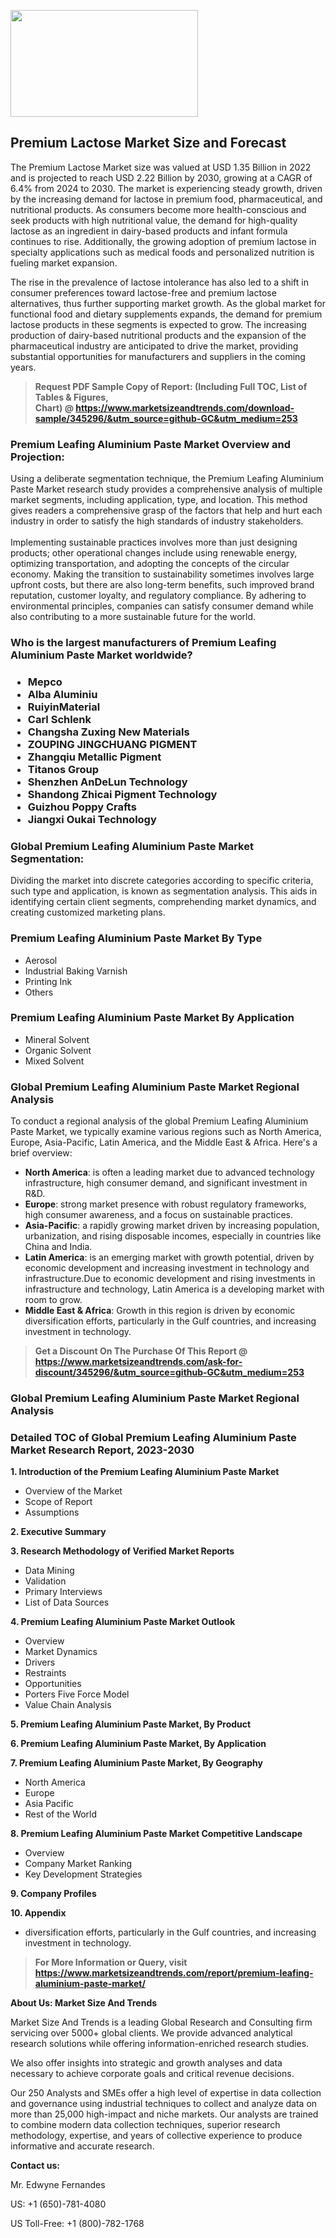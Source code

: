 <p><img class="alignnone size-medium wp-image-20088" src="https://ffe5etoiles.com/wp-content/uploads/2024/12/MST1-300x171.png" alt="" width="300" height="171" /></p><h2>Premium Lactose Market Size and Forecast</h2><p>The Premium Lactose Market size was valued at USD 1.35 Billion in 2022 and is projected to reach USD 2.22 Billion by 2030, growing at a CAGR of 6.4% from 2024 to 2030. The market is experiencing steady growth, driven by the increasing demand for lactose in premium food, pharmaceutical, and nutritional products. As consumers become more health-conscious and seek products with high nutritional value, the demand for high-quality lactose as an ingredient in dairy-based products and infant formula continues to rise. Additionally, the growing adoption of premium lactose in specialty applications such as medical foods and personalized nutrition is fueling market expansion.</p><p>The rise in the prevalence of lactose intolerance has also led to a shift in consumer preferences toward lactose-free and premium lactose alternatives, thus further supporting market growth. As the global market for functional food and dietary supplements expands, the demand for premium lactose products in these segments is expected to grow. The increasing production of dairy-based nutritional products and the expansion of the pharmaceutical industry are anticipated to drive the market, providing substantial opportunities for manufacturers and suppliers in the coming years.</p></p><blockquote id="" class=""><strong>Request PDF Sample Copy of Report: (Including Full TOC, List of Tables &amp; Figures, Chart)&nbsp;@&nbsp;<strong><a href="https://www.marketsizeandtrends.com/download-sample/345296/&utm_source=github-GC&utm_medium=253" target="_blank">https://www.marketsizeandtrends.com/download-sample/345296/&utm_source=github-GC&utm_medium=253</a></strong></strong></blockquote><h3 id="" class="">Premium Leafing Aluminium Paste Market&nbsp;Overview and Projection:</h3><p id="" class="">Using a deliberate segmentation technique, the Premium Leafing Aluminium Paste Market research study provides a comprehensive analysis of multiple market segments, including application, type, and location. This method gives readers a comprehensive grasp of the factors that help and hurt each industry in order to satisfy the high standards of industry stakeholders. <br /> <br />Implementing sustainable practices involves more than just designing products; other operational changes include using renewable energy, optimizing transportation, and adopting the concepts of the circular economy. Making the transition to sustainability sometimes involves large upfront costs, but there are also long-term benefits, such improved brand reputation, customer loyalty, and regulatory compliance. By adhering to environmental principles, companies can satisfy consumer demand while also contributing to a more sustainable future for the world.</p><h3 id="" class="">Who is the largest manufacturers of&nbsp;Premium Leafing Aluminium Paste Market worldwide?</h3><h3 class=""><p><ul><li>Mepco </li><li> Alba Aluminiu </li><li> RuiyinMaterial </li><li> Carl Schlenk </li><li> Changsha Zuxing New Materials </li><li> ZOUPING JINGCHUANG PIGMENT </li><li> Zhangqiu Metallic Pigment </li><li> Titanos Group </li><li> Shenzhen AnDeLun Technology </li><li> Shandong Zhicai Pigment Technology </li><li> Guizhou Poppy Crafts </li><li> Jiangxi Oukai Technology</li></ul></p></h3><h3 id="" class="">Global&nbsp;Premium Leafing Aluminium Paste Market Segmentation:</h3><p id="" class="">Dividing the market into discrete categories according to specific criteria, such type and application, is known as segmentation analysis. This aids in identifying certain client segments, comprehending market dynamics, and creating customized marketing plans.</p><h3 id="" class="">Premium Leafing Aluminium Paste Market&nbsp;By Type</h3><p><p><ul><li>Aerosol</li><li> Industrial Baking Varnish</li><li> Printing Ink</li><li> Others</p></li></ul></p></p><h3 id="" class="">Premium Leafing Aluminium Paste Market&nbsp;By Application</h3><p class=""><p><ul><li>Mineral Solvent</li><li> Organic Solvent</li><li> Mixed Solvent</li></ul></p></p><h3 id="" class="">Global Premium Leafing Aluminium Paste Market Regional Analysis</h3><p id="" class="">To conduct a regional analysis of the global Premium Leafing Aluminium Paste Market, we typically examine various regions such as North America, Europe, Asia-Pacific, Latin America, and the Middle East &amp; Africa. Here's a brief overview:</p><ul><li><strong>North America</strong>: is often a leading market due to advanced technology infrastructure, high consumer demand, and significant investment in R&amp;D.</li><li><strong>Europe</strong>: strong market presence with robust regulatory frameworks, high consumer awareness, and a focus on sustainable practices.</li><li><strong>Asia-Pacific</strong>: a rapidly growing market driven by increasing population, urbanization, and rising disposable incomes, especially in countries like China and India.</li><li><strong>Latin America</strong>: is an emerging market with growth potential, driven by economic development and increasing investment in technology and infrastructure.Due to economic development and rising investments in infrastructure and technology, Latin America is a developing market with room to grow.</li><li><strong>Middle East &amp; Africa</strong>: Growth in this region is driven by economic diversification efforts, particularly in the Gulf countries, and increasing investment in technology.</li></ul><blockquote id="" class=""><strong>Get a Discount On The Purchase Of This Report @ <strong><a href="https://www.marketsizeandtrends.com/ask-for-discount/345296/&utm_source=github-GC&utm_medium=253" target="_blank">https://www.marketsizeandtrends.com/ask-for-discount/345296/&utm_source=github-GC&utm_medium=253</a></strong></strong></blockquote><h3 id="" class="">Global Premium Leafing Aluminium Paste Market Regional Analysis</h3><h3 id="" class="">Detailed TOC of Global Premium Leafing Aluminium Paste Market Research Report, 2023-2030</h3><p id="" class=""><strong>1. Introduction of the Premium Leafing Aluminium Paste Market</strong></p><ul><li>Overview of the Market</li><li>Scope of Report</li><li>Assumptions</li></ul><p id="" class=""><strong>2. Executive Summary</strong></p><p id="" class=""><strong>3. Research Methodology of Verified Market Reports</strong></p><ul><li>Data Mining</li><li>Validation</li><li>Primary Interviews</li><li>List of Data Sources</li></ul><p id="" class=""><strong>4. Premium Leafing Aluminium Paste Market Outlook</strong></p><ul><li>Overview</li><li>Market Dynamics</li><li>Drivers</li><li>Restraints</li><li>Opportunities</li><li>Porters Five Force Model</li><li>Value Chain Analysis</li></ul><p id="" class=""><strong>5. Premium Leafing Aluminium Paste Market, By Product</strong></p><p id="" class=""><strong>6. Premium Leafing Aluminium Paste Market, By Application</strong></p><p id="" class=""><strong>7. Premium Leafing Aluminium Paste Market, By Geography</strong></p><ul><li>North America</li><li>Europe</li><li>Asia Pacific</li><li>Rest of the World</li></ul><p id="" class=""><strong>8. Premium Leafing Aluminium Paste Market Competitive Landscape</strong></p><ul><li>Overview</li><li>Company Market Ranking</li><li>Key Development Strategies</li></ul><p id="" class=""><strong>9. Company Profiles</strong></p><p id="" class=""><strong>10. Appendix</strong></p><ul><li>diversification efforts, particularly in the Gulf countries, and increasing investment in technology.</li></ul><blockquote id="" class=""><strong>For More Information or Query, visit <strong><strong><a href="https://www.marketsizeandtrends.com/report/premium-leafing-aluminium-paste-market/" target="_blank">https://www.marketsizeandtrends.com/report/premium-leafing-aluminium-paste-market/</a></strong></strong></strong></blockquote><p id="" class=""><strong>About Us: Market Size And Trends</strong></p><p id="" class="">Market Size And Trends is a leading Global Research and Consulting firm servicing over 5000+ global clients. We provide advanced analytical research solutions while offering information-enriched research studies.</p><p id="" class="">We also offer insights into strategic and growth analyses and data necessary to achieve corporate goals and critical revenue decisions.</p><p id="" class="">Our 250 Analysts and SMEs offer a high level of expertise in data collection and governance using industrial techniques to collect and analyze data on more than 25,000 high-impact and niche markets. Our analysts are trained to combine modern data collection techniques, superior research methodology, expertise, and years of collective experience to produce informative and accurate research.</p><p id="" class=""><strong>Contact us:</strong></p><p id="" class="">Mr. Edwyne Fernandes</p><p id="" class="">US: +1 (650)-781-4080</p><p id="" class="">US Toll-Free: +1 (800)-782-1768</p>
